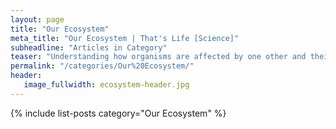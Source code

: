 ```yaml
---
layout: page
title: "Our Ecosystem"
meta_title: "Our Ecosystem | That's Life [Science]"
subheadline: "Articles in Category"
teaser: "Understanding how organisms are affected by one other and their environment allows us to predict how the environment may change over time."
permalink: "/categories/Our%20Ecosystem/"
header:
   image_fullwidth: ecosystem-header.jpg
---
```

{% include list-posts category="Our Ecosystem" %}
